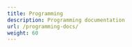 ```yaml
---
title: Programming
description: Programming documentation
url: /programming-docs/
weight: 60
---
```

